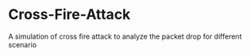 # Cross-Fire-Attack
A simulation of cross fire attack to analyze the packet drop for different scenario 
